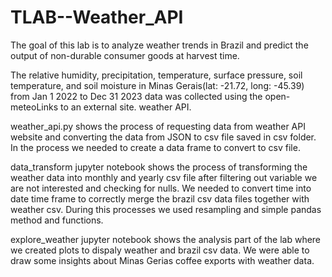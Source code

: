 # TLAB--Weather_API

The goal of this lab is to analyze weather trends in Brazil and predict the output of non-durable consumer goods at harvest time.

The relative humidity, precipitation, temperature, surface pressure, soil temperature, and soil moisture in Minas Gerais(lat: -21.72,  long: -45.39) from Jan 1 2022 to Dec 31 2023 data was collected using the open-meteoLinks to an external site. weather API.

weather_api.py shows the process of requesting data from weather API website and converting the data from JSON to csv file saved in csv folder. In the process we needed to create a data frame to convert to csv file.

data_transform jupyter notebook shows the process of transforming the weather data into monthly and yearly csv file after filtering out variable we are not interested and checking for nulls. We needed to convert time into date time frame to correctly merge the brazil csv data files together with weather csv. During this processes we used resampling and simple pandas method and functions. 

explore_weather jupyter notebook shows the analysis part of the lab where we created plots to dispaly weather and brazil csv data. We were able to draw some insights about Minas Gerias coffee exports with weather data. 